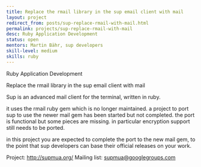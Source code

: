 ```yaml
---
title: Replace the rmail library in the sup email client with mail
layout: project
redirect_from: posts/sup-replace-rmail-with-mail.html
permalink: projects/sup-replace-rmail-with-mail
desc: Ruby Application Development
status: open
mentors: Martin Bähr, sup developers
skill-level: medium
skills: ruby
---
```

Ruby Application Development


Replace the rmail library in the sup email client with mail


Sup is an advanced mail client for the terminal, written in ruby.

it uses the rmail ruby gem which is no longer maintained.
a project to port sup to use the newer mail gem has been started but not completed.
the port is functional but some pieces are missing. in particular encryption
support still needs to be ported.

in this project you are expected to complete the port to the new mail gem, to
the point that sup developers can base their official releases on your work.

Project: http://supmua.org/
Mailing list: supmua@googlegroups.com
